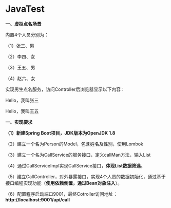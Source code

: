 # JavaTest

**一、虚拟点名场景**

内置4个人员分别为：

（1）张三、男

（2）李四、女

（3）王五、男

（4）赵六、女

实现男生点名服务，访问Controller后浏览器显示以下内容：

Hello，我叫张三

Hello，我叫王五

**一、实现要求**

**（1）新建Spring Boot项目，JDK版本为OpenJDK 1.8**

（2）建立一个名为Person的Model，包含姓名及性别，使用Lombok

（3）建立一个名为CallService的服务接口，定义callMan方法，输入List<Person>

（4）通过CallServiceImpl实现CallService接口，**体现List数据筛选**。

（5）建立CallController，对外暴露接口，实现4个人员的数据初始化，通过基于接口编程实现功能（**使用依赖倒置，通过Bean对象注入**）。

（6）配置程序启动端口9001，最终Cotroller访问地址：**http://localhost:9001/api/call**

